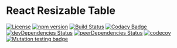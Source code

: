 # React Resizable Table

[![License](https://img.shields.io/badge/License-Apache%202.0-blue.svg)](https://opensource.org/licenses/Apache-2.0)
[![npm version](https://badge.fury.io/js/react-resizable-table.svg)](https://badge.fury.io/js/react-resizable-table)
[![Build Status](https://travis-ci.org/pikselpalette/react-resizable-table.svg?branch=master)](https://travis-ci.org/pikselpalette/react-resizable-table)
[![Codacy Badge](https://api.codacy.com/project/badge/Grade/ad6e5f09853d45acbf9aa76b9afc2b2c)](https://www.codacy.com/app/samboylett/react-resizable-table?utm_source=github.com&amp;utm_medium=referral&amp;utm_content=pikselpalette/react-resizable-table&amp;utm_campaign=Badge_Grade)
[![devDependencies Status](https://david-dm.org/pikselpalette/react-resizable-table/dev-status.svg)](https://david-dm.org/pikselpalette/react-resizable-table?type=dev)
[![peerDependencies Status](https://david-dm.org/pikselpalette/react-resizable-table/peer-status.svg)](https://david-dm.org/pikselpalette/react-resizable-table?type=peer)
[![codecov](https://codecov.io/gh/pikselpalette/react-resizable-table/branch/master/graph/badge.svg)](https://codecov.io/gh/pikselpalette/react-resizable-table)
[![Mutation testing badge](https://badge.stryker-mutator.io/github.com/pikselpalette/react-resizable-table/master)](https://stryker-mutator.github.io)
